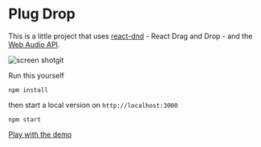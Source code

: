 # Plug Drop

This is a little project that uses [react-dnd](https://www.npmjs.com/package/react-dnd) - React Drag and Drop - and the [Web Audio API](https://developer.mozilla.org/en-US/docs/Web/API/Web_Audio_API).

![screen shotgit ](https://user-images.githubusercontent.com/4499581/58752968-a0987500-84af-11e9-869d-6bfe46960ffb.jpg)

Run this yourself

```
npm install
```

then start a local version on `http://localhost:3000`

```
npm start
```

[Play with the demo](http://polite-cemetery.surge.sh)
